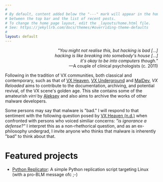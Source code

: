 ```yaml
---
#
# By default, content added below the "---" mark will appear in the home page
# between the top bar and the list of recent posts.
# To change the home page layout, edit the _layouts/home.html file.
# See: https://jekyllrb.com/docs/themes/#overriding-theme-defaults
#
layout: default
---
```


<p style="text-align:right; padding-left:30%;"><i>"You might not realise this, but hacking is bad [...] hacking is like breaking into somebody's house [...] it's okay to be into computers though."</i> <br/>—A couple of clinical psychologists (c. 2011)</p>

Following in the tradition of VX communities, both classical and contemporary, such as that of [VX Heaven](https://vxug.fakedoma.in/archive/VxHeaven/index.html), [VX Underground](https://vx-underground.org) and [MalDev](https://maldev101.github.io/), _VX Reloaded_ aims to contribute to the documentation, archiving, and potential revival, of the VX scene's golden age. This site contains some of the amateurish _virri_ by [Aleksey](https://github.com/Alekseyyy) and also aims to archive the works of other malware developers.

Some persons may say that malware is "bad." I will respond to that sentiment with the following question posed by [VX Heaven (n.d.)](https://vxug.fakedoma.in/archive/VxHeaven/index.html) when confronted with persons who voiced similiar concerns: _"is ignorance a defense?"_ I interpret this as a non-rhethorical question, and as an ex-philosophy undergrad, I invite anyone who thinks that malware is inherently "bad" to think about that.

# Featured projects

* [Python Replicator](https://github.com/VXReloaded/python-replicator): A simple Python replication script targeting Linux (with a pro-BLM message ofc ;-)
